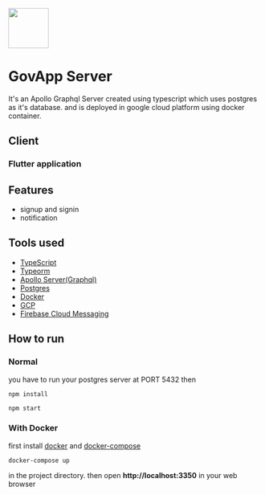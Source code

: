 <a href="#"><img src=https://github.com/vineeshvk/chat-app-flutter/blob/master/assets/icon/logo.png width=80></a>

# GovApp Server

It's an Apollo Graphql Server created using typescript which uses postgres as it's database. and is deployed in google cloud platform using docker container.

## Client

### Flutter application

## Features

- signup and signin
- notification

## Tools used

- [TypeScript](https://www.typescriptlang.org/)
- [Typeorm](http://typeorm.io/#/)
- [Apollo Server(Graphql)](https://www.apollographql.com/docs/apollo-server/)
- [Postgres](https://www.npmjs.com/package/pg)
- [Docker](https://www.docker.com/)
- [GCP](https://www.console.google.com/)
- [Firebase Cloud Messaging](https://firebase.google.com)


## How to run

### Normal

you have to run your postgres server at PORT 5432 then

```
npm install
```

```
npm start
```

### With Docker

first install [docker](https://docs.docker.com/install/#supported-platforms) and [docker-compose](https://docs.docker.com/compose/install/#install-compose)

```
docker-compose up
```

in the project directory.
then open **http://localhost:3350** in your web browser
